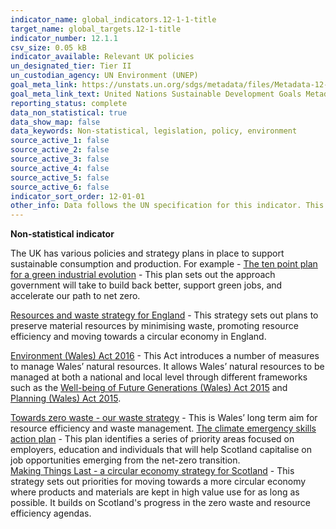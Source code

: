 ```yaml
---
indicator_name: global_indicators.12-1-1-title
target_name: global_targets.12-1-title
indicator_number: 12.1.1
csv_size: 0.05 kB
indicator_available: Relevant UK policies
un_designated_tier: Tier II
un_custodian_agency: UN Environment (UNEP)
goal_meta_link: https://unstats.un.org/sdgs/metadata/files/Metadata-12-01-01.pdf
goal_meta_link_text: United Nations Sustainable Development Goals Metadata (PDF 4.0 MB)
reporting_status: complete
data_non_statistical: true
data_show_map: false
data_keywords: Non-statistical, legislation, policy, environment
source_active_1: false
source_active_2: false
source_active_3: false
source_active_4: false
source_active_5: false
source_active_6: false
indicator_sort_order: 12-01-01
other_info: Data follows the UN specification for this indicator. This indicator has been identified in collaboration with topic experts.
---
```

**Non-statistical indicator**

The UK has various policies and strategy plans in place to support sustainable consumption and production. For example - 
                                                                                                                                                                                                                        [The ten point plan for a green industrial evolution]( https://www.gov.uk/government/publications/the-ten-point-plan-for-a-green-industrial-revolution) -   This plan sets out the approach government will take to build back better, support green jobs, and accelerate our path to net zero.                                                           

[Resources and waste strategy for England](https://www.gov.uk/government/publications/resources-and-waste-strategy-for-england) - This strategy sets out plans to preserve material resources by minimising waste, promoting resource efficiency and moving towards a circular economy in England.

[Environment (Wales) Act 2016](http://www.legislation.gov.uk/anaw/2016/3/contents) - This Act introduces a number of measures to manage Wales’ natural resources. It allows Wales’ natural resources to be managed at both a national and local level through different frameworks such as the [Well-being of Future Generations (Wales) Act 2015](http://www.legislation.gov.uk/anaw/2015/2/contents/enacted) and [Planning (Wales) Act 2015](http://www.legislation.gov.uk/anaw/2015/4/contents/enacted).

[Towards zero waste - our waste strategy](https://gov.wales/towards-zero-waste-our-waste-strategy) - This is Wales’ long term aim for resource efficiency and waste management. 
                                                                                                                                                                                                                     [The climate emergency skills action plan]( https://www.skillsdevelopmentscotland.co.uk/news-events/2020/december/new-plan-places-net-zero-skills-at-centre-of-economic-recovery/)  - This plan identifies a series of priority areas focused on employers, education and individuals that will help Scotland capitalise on job opportunities emerging from the net-zero transition.  
                                                                                                                                                                                                                [Making Things Last - a circular economy strategy for Scotland](https://www.gov.scot/publications/making-things-last-circular-economy-strategy-scotland/) - This strategy sets out priorities for moving towards a more circular economy where products and materials are kept in high value use for as long as possible. It builds on Scotland's progress in the zero waste and resource efficiency agendas.                                                                                                                                                               